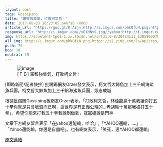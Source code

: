 ```yaml
---
layout: post
tags: Gossiping
title: "羅智強集氣，打敗柯文哲！"
date: 2017-08-03 16:23:05.646716 +0800
article_url: "https://goo.gl/KrASjv;http://i.imgur.com/phkQfLN.png;https://goo.gl/Kj7swP"
response_url: "http://i.imgur.com//vEYMNv5.jpg//yahoo;http://i.imgur.com//BNx2964.jpg;http://i.imgur.com//tw5eXMV.jpg"
img: https://scontent-tpe1-1.xx.fbcdn.net/v/t31.0-8/20424131_1385900078113294_4619687663775012199_o.png?oh=62db1d97a5dc37e998d9631a6092788a&oe=5A3745C6
all_img: http://i.imgur.com/phkQfLN.png;https://s1.yimg.com/lo/api/res/1.2/or_i2C_t.J4a_mcwGF52ZA--/YXBwaWQ9dHdhYnVuZXdzO3c9ODAwO2g9NTAwO2ZpPWZpbGw7cHhvZmY9NTA7cHlvZmY9MQ--/https://s.yimg.com/cv/ae/default/170726/iStock_000017694624_XXXLarge.jpg;http://i.imgur.com//vEYMNv5.jpg//yahoo;http://i.imgur.com//BNx2964.jpg;http://i.imgur.com//tw5eXMV.jpg
push: 79
boo: 10
neutral: 19
---
```


<figure>
<img src="https://scontent-tpe1-1.xx.fbcdn.net/v/t31.0-8/20424131_1385900078113294_4619687663775012199_o.png?oh=62db1d97a5dc37e998d9631a6092788a&oe=5A3745C6" alt="image">
<figcaption>
[ＦＢ] 羅智強集氣，打敗柯文哲！
</figcaption>
</figure>



[即時新聞/記者快抄] 批踢踢網友Orzer發文表示，柯文哲大鯨魚加上三千網海鯊魚兵團，柯文哲大鯨魚加上三千網海鯊魚兵團，眾志成城

根據批踢踢Gossiping板網友Orzer表示，「打敗柯文哲，林佳龍贏十萬我讓你打五十拳你就是只會嗆聲而已啊，這世界是有正義公理的...老胡輸十萬那我被打五十拳」。希望你能來打我五十拳我說到做到，寇寇姐說是門神

文章下方網友留言表示「在yahoo還能輸，哈哈」;「YAHOO還輸，....」; 「Yahoo還能輸，你還是自盡吧」。也有網友表示，「笑死，連YAHOO都還輸」

<a href = "https://www.ptt.cc/bbs/Gossiping/M.1501208922.A.EA5.html">原文連結</a>

